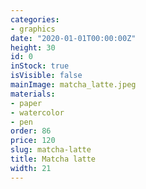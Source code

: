 ```yaml
---
categories:
- graphics
date: "2020-01-01T00:00:00Z"
height: 30
id: 0
inStock: true
isVisible: false
mainImage: matcha_latte.jpeg
materials:
- paper
- watercolor
- pen
order: 86
price: 120
slug: matcha-latte
title: Matcha latte
width: 21
---
```


